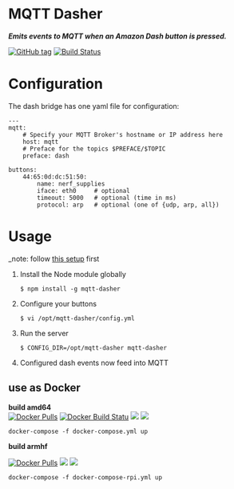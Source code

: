 # MQTT Dasher
***Emits events to MQTT when an Amazon Dash button is pressed.***

[![GitHub tag](https://img.shields.io/github/tag/stjohnjohnson/mqtt-dasher.svg)](https://github.com/stjohnjohnson/mqtt-dasher/releases)
[![Build Status](https://travis-ci.org/nolte/mqtt-dasher.svg?branch=master)](https://travis-ci.org/nolte/mqtt-dasher)

# Configuration

The dash bridge has one yaml file for configuration:

```
---
mqtt:
    # Specify your MQTT Broker's hostname or IP address here
    host: mqtt
    # Preface for the topics $PREFACE/$TOPIC
    preface: dash

buttons:
    44:65:0d:dc:51:50:
        name: nerf_supplies
        iface: eth0     # optional
        timeout: 5000   # optional (time in ms)
        protocol: arp   # optional (one of {udp, arp, all})

```

# Usage

_note: follow [this setup](https://github.com/hortinstein/node-dash-button#installation-instructions) first

1. Install the Node module globally

    ```
    $ npm install -g mqtt-dasher
    ```

2. Configure your buttons

    ```
    $ vi /opt/mqtt-dasher/config.yml
    ```

3. Run the server

    ```
    $ CONFIG_DIR=/opt/mqtt-dasher mqtt-dasher
    ```

4. Configured dash events now feed into MQTT

## use as Docker

**build amd64**   
[![Docker Pulls](https://img.shields.io/docker/pulls/nolte/mqtt-dasher.svg)](https://hub.docker.com/r/nolte/mqtt-dasher/) [![Docker Build Statu](https://img.shields.io/docker/build/nolte/mqtt-dasher.svg)](https://hub.docker.com/r/nolte/mqtt-dasher/) [![](https://images.microbadger.com/badges/image/nolte/mqtt-dasher.svg)](https://microbadger.com/images/nolte/mqtt-dasher "Get your own image badge on microbadger.com") [![](https://images.microbadger.com/badges/version/nolte/mqtt-dasher.svg)](https://microbadger.com/images/nolte/mqtt-dasher "Get your own version badge on microbadger.com")

```
docker-compose -f docker-compose.yml up
```

**build armhf**  

[![Docker Pulls](https://img.shields.io/docker/pulls/nolte/rpi-mqtt-dasher.svg)](https://hub.docker.com/r/nolte/rpi-mqtt-dasher/) [![](https://images.microbadger.com/badges/image/nolte/rpi-mqtt-dasher.svg)](https://microbadger.com/images/nolte/rpi-mqtt-dasher "Get your own image badge on microbadger.com") [![](https://images.microbadger.com/badges/version/nolte/rpi-mqtt-dasher.svg)](https://microbadger.com/images/nolte/rpi-mqtt-dasher "Get your own version badge on microbadger.com")

```
docker-compose -f docker-compose-rpi.yml up
```
